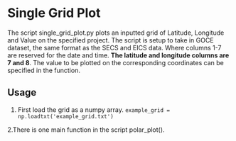 # Single Grid Plot
The script single_grid_plot.py plots an inputted grid of Latitude, Longitude and Value on the specified project. 
The script is setup to take in GOCE dataset, the same format as the SECS and EICS data. Where columns 1-7 are 
reserved for the date and time. **The latitude and longitude columns are 7 and 8**. The value to be plotted on the 
corresponding coordinates can be specified in the function. 

Usage
------
1. First load the grid as a numpy array. 
    ` example_grid = np.loadtxt('example_grid.txt') `
    
2.There is one main function in the script polar_plot().